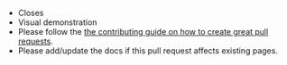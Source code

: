 <!-- Thanks so much for your PR, your contribution is appreciated! ❤️ -->

- Closes <!-- Issue hyperlink -->
- Visual demonstration <!-- Screenshot/Video link -->
- Please follow the [the contributing guide on how to create great pull requests](https://github.com/mui/mui-toolpad/blob/master/CONTRIBUTING.md#sending-a-pull-request).
- Please add/update the docs if this pull request affects existing pages.
